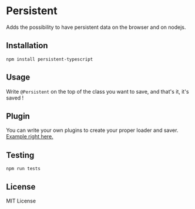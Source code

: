 # Persistent

Adds the possibility to have persistent data on the browser and on nodejs.

## Installation

```
npm install persistent-typescript
```

## Usage

Write `@Persistent` on the top of the class you want to save, and that's it, it's saved !

## Plugin

You can write your own plugins to create your proper loader and saver.  
[Example right here.](https://github.com/JulienTD/Persistent-TypeScript/tree/dev/example/)

## Testing

```
npm run tests
```

## License

MIT License
